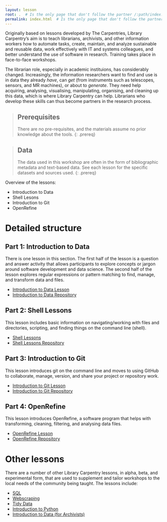 ```yaml
---
layout: lesson
root: .  # Is the only page that don't follow the partner /:path/index.html
permalink: index.html  # Is the only page that don't follow the partner /:path/index.html
---
```


Originally based on lessons developed by The Carpentries, Library Carpentry’s aim is to teach librarians, archivists, and other information workers how to automate tasks, create, maintain, and analyze sustainable and reusable data, work effectively with IT and systems colleagues, and better understand the use of software in research. Training takes place in face-to-face workshops.

The librarian role, especially in academic instituions, has considerably changed. Increasingly, the information researchers want to find and use is in data they already _have_, can _get_ (from instruments such as telescopes, sensors, and MR machines), or about to _generate_. They need help acquiring, analysing, visualising, manipulating, organising, and cleaning up this data, which is where Library Carpentry can help. Librarians who develop these skills can thus become partners in the research process. 

> ## Prerequisites
>
> There are no pre-requisites, and the materials assume no prior knowledge about the tools.
{: .prereq}

> ## Data
> 
> The data used in this workshop are often in the form of bibliographic metadata and text-based data. See each lesson for the specific datasets and sources used.
{: .prereq}

Overview of the lessons:

  * Introduction to Data
  * Shell Lesons
  * Introduction to Git
  * OpenRefine

# Detailed structure

## Part 1: Introduction to Data

There is one lesson in this section. The first half of the lesson is a question and answer activity that allows participants to explore concepts or jargon around software development and data science. The second half of the lesson explores regular expressions or pattern matching to find, manage, and transform data and files.

  * [Introduction to Data Lesson](https://librarycarpentry.github.io/lc-data-intro/)
  * [Introduction to Data Repository](https://github.com/LibraryCarpentry/lc-data-intro)

## Part 2: Shell Lessons

This lesson includes basic information on navigating/working with files and directories, scripting, and finding things on the command line (shell).

  * [Shell Lessons](https://librarycarpentry.github.io/lc-shell/)
  * [Shell Lessons Repository](https://github.com/LibraryCarpentry/lc-shell)

## Part 3: Introduction to Git

This lesson introduces git on the command line and moves to using GitHub to collaborate, manage, version, and share your project or repository work.

  * [Introduction to Git Lesson](https://librarycarpentry.github.io/lc-git/)
  * [Introduction to Git Repository](https://github.com/LibraryCarpentry/lc-git)

## Part 4: OpenRefine

This lesson introduces OpenRefine, a software program that helps with transforming, cleaning, filtering, and analysing data files.

  * [OpenRefine Lesson](https://librarycarpentry.github.io/lc-open-refine/)
  * [OpenRefine Repository](https://github.com/LibraryCarpentry/lc-open-refine)

# Other lessons

There are a number of other Library Carpentry lessons, in alpha, beta, and experimental form, that are used to supplement and tailor workshops to the local needs of the community being taught. The lessons include:

  * [SQL](https://librarycarpentry.github.io/lc-sql/)
  * [Webscraping](https://librarycarpentry.github.io/lc-webscraping/)
  * [Tidy Data](https://librarycarpentry.github.io/lc-spreadsheets/)
  * [Introduction to Python](https://librarycarpentry.github.io/lc-python-intro/)
  * [Introduction to Data (for Archivists)](https://librarycarpentry.github.io/lc-data-intro-archives/)
 

